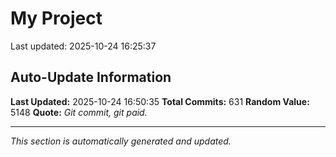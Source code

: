 # My Project


Last updated: 2025-10-24 16:25:37






























































































































































































































































































































































































































































































































































































































































































































































































































































































































































































































































## Auto-Update Information

**Last Updated:** 2025-10-24 16:50:35
**Total Commits:** 631
**Random Value:** 5148
**Quote:** _Git commit, git paid._

---
_This section is automatically generated and updated._